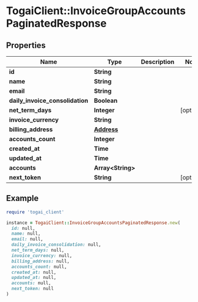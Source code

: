 # TogaiClient::InvoiceGroupAccountsPaginatedResponse

## Properties

| Name | Type | Description | Notes |
| ---- | ---- | ----------- | ----- |
| **id** | **String** |  |  |
| **name** | **String** |  |  |
| **email** | **String** |  |  |
| **daily_invoice_consolidation** | **Boolean** |  |  |
| **net_term_days** | **Integer** |  | [optional] |
| **invoice_currency** | **String** |  |  |
| **billing_address** | [**Address**](Address.md) |  |  |
| **accounts_count** | **Integer** |  |  |
| **created_at** | **Time** |  |  |
| **updated_at** | **Time** |  |  |
| **accounts** | **Array&lt;String&gt;** |  |  |
| **next_token** | **String** |  | [optional] |

## Example

```ruby
require 'togai_client'

instance = TogaiClient::InvoiceGroupAccountsPaginatedResponse.new(
  id: null,
  name: null,
  email: null,
  daily_invoice_consolidation: null,
  net_term_days: null,
  invoice_currency: null,
  billing_address: null,
  accounts_count: null,
  created_at: null,
  updated_at: null,
  accounts: null,
  next_token: null
)
```

